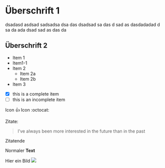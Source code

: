 
# Überschrift 1

dsadasd asdsad sadsadsa dsa das dsadsad sa das d sad as dasdadadad d sa da
ada dsad sad as das da

## Überschrift 2
* Item 1
* Item1-1
* Item 2
  * Item 2a
  * Item 2b
* Item 3

- [x] this is a complete item
- [ ] this is an incomplete item

Icon :+1: 
Icon :octocat:

Zitate:
> I’ve always been more interested in the future than in the past 

Zitatende

Normaler __Text__

Hier ein Bild
<img src="https://upload.wikimedia.org/wikipedia/commons/c/c1/Sybilla_Ma%C5%82gorzata_Piast%C3%B3wna.jbg"/>

